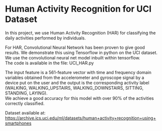 # Human Activity Recognition for UCI Dataset

In this project, we use Human Activity Recognition (HAR) for classifying the daily activities performed by individuals.

For HAR, Convolutional Neural Network has been proven to give good results. We demonstrate this using Tensorflow in python on the UCI dataset. We use the convolutional neural net model inbuilt within tensorflow. </br> The code is available in the file: UCI_HAR.py

The input feature is a 561-feature vector with time and frequency domain variables obtained from the accelerometer and gyroscope signal by a device put on the user and the output is the corresponding activity label (WALKING, WALKING_UPSTAIRS, WALKING_DOWNSTAIRS, SITTING, STANDING, LAYING). </br>
We achieve a good accuracy for this model with over 90% of the activities correctly classified.

Dataset available at: https://archive.ics.uci.edu/ml/datasets/human+activity+recognition+using+smartphones
